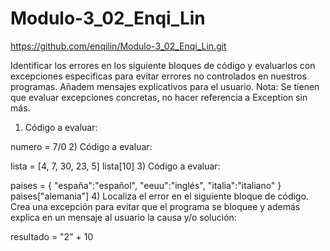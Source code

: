 # Modulo-3_02_Enqi_Lin

https://github.com/enqilin/Modulo-3_02_Enqi_Lin.git

Identificar los errores en los siguiente bloques de código y evaluarlos con excepciones especificas para evitar errores no controlados en nuestros programas. Añadem mensajes explicativos para el usuario.
Nota: Se tienen que evaluar excepciones concretas, no hacer referencia a Exception sin más.

1) Código a evaluar:

numero = 7/0
2) Código a evaluar:

lista = [4, 7, 30, 23, 5]
lista[10]
3) Código a evaluar:

paises = { "españa":"español", "eeuu":"inglés", "italia":"italiano" } 
paises["alemania"]
4) Localiza el error en el siguiente bloque de código. Crea una excepción para evitar que el programa se bloquee y además explica en un mensaje al usuario la causa y/o solución:

resultado = "2" + 10
